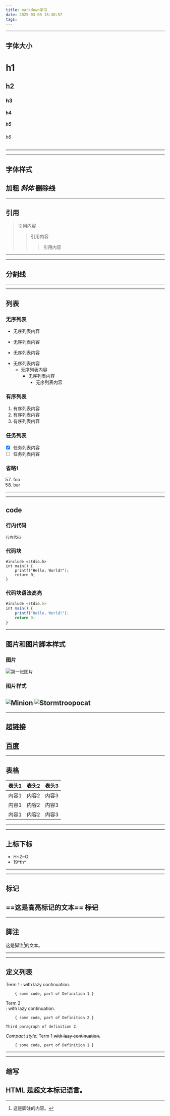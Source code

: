 ```yaml
---
title: markdown学习
date: 2025-03-05 15:30:57
tags:
---
```




---
## 字体大小
# h1
## h2
### h3
#### h4
##### h5
###### h6
---

---
## 字体样式
**加粗**
*斜体*
~~删除线~~
---

---
## 引用
> 引用内容
>> 引用内容
>>> 引用内容
---

---
## 分割线
---

---
## 列表
### 无序列表
- 无序列表内容
+ 无序列表内容
* 无序列表内容
+ 无序列表内容
  - 无序列表内容
     * 无序列表内容
        + 无序列表内容
### 有序列表
1. 有序列表内容
2. 有序列表内容
3. 有序列表内容
### 任务列表
- [x] 任务列表内容
- [ ] 任务列表内容
### 省略1
57. foo
1. bar
---

---
## code
### 行内代码
` 行内代码 `
### 代码块
```
#include <stdio.h>
int main() {
    printf("Hello, World!");
    return 0;
}
```
### 代码块语法高亮
```js
#include <stdio.h>
int main() {
    printf("Hello, World!");
    return 0;
}
```
---
## 图片和图片脚本样式
### 图片
![第一张图片](https://p5.img.cctvpic.com/photoworkspace/contentimg/2023/03/30/2023033011303020756.jpg)
### 图片样式
![Minion](https://octodex.github.com/images/minion.png)
![Stormtroopocat](https://octodex.github.com/images/stormtroopocat.jpg "The Stormtroopocat")
---

--- 
## 超链接
[百度](https://www.baidu.com)
---

---
## 表格
| 表头1 | 表头2 | 表头3 |
| --- | --- | --- |
| 内容1 | 内容2 | 内容3 |
| 内容1 | 内容2 | 内容3 |
| 内容1 | 内容2 | 内容3 |
---

---
## 上标下标
- H~2~O
- 19^th^
---

---
## 标记
==这是高亮标记的文本==
~~标记~~
---

---
## 脚注
这是脚注[^1]的文本。
[^1]: 这是脚注的内容。
---

---
## 定义列表
Term 1
:  with lazy continuation.

        { some code, part of Definition 1 }
Term 2  
:  with lazy continuation.

        { some code, part of Definition 2 }

    Third paragraph of definition 2.

_Compact style:_
Term 1
~~with lazy continuation.~~

        { some code, part of Definition 1 }

---

---
## 缩写
HTML 是超文本标记语言。
---

